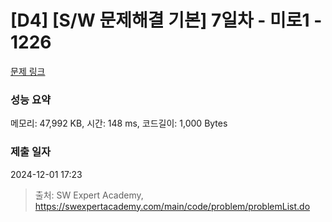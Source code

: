 # [D4] [S/W 문제해결 기본] 7일차 - 미로1 - 1226 

[문제 링크](https://swexpertacademy.com/main/code/problem/problemDetail.do?contestProbId=AV14vXUqAGMCFAYD) 

### 성능 요약

메모리: 47,992 KB, 시간: 148 ms, 코드길이: 1,000 Bytes

### 제출 일자

2024-12-01 17:23



> 출처: SW Expert Academy, https://swexpertacademy.com/main/code/problem/problemList.do